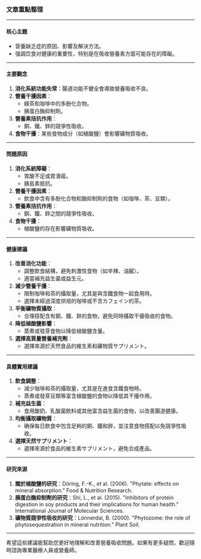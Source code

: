### 文章重點整理

---

#### **核心主題**
- 营養缺乏症的原因、影響及解決方法。
- 强調饮食对健康的重要性，特别是在吸收營養素方面可能存在的障礙。

---

#### **主要觀念**
1. **消化系統功能失常**：腸道功能不健全會導致營養吸收不良。
2. **營養干擾因素**：
   - 綠茶和咖啡中的多酚化合物。
   - 胰蛋白酶抑制劑。
3. **營養素拮抗作用**：
   - 銅、鐵、鋅的競爭性吸收。
4. **食物干擾**：某些食物成分（如植酸鹽）會影響礦物質吸收。

---

#### **問題原因**
1. **消化系統障礙**：
   - 胃酸不足或胃潰瘍。
   - 胰島素抵抗。
2. **營養干擾因素**：
   - 飲食中含有多酚化合物和酶抑制劑的食物（如咖啡、茶、豆類）。
3. **營養素拮抗作用**：
   - 銅、鐵、鋅之間的競爭性吸收。
4. **食物干擾**：
   - 植酸鹽的存在影響礦物質吸收。

---

#### **健康建議**
1. **改善消化功能**：
   - 調整飲食結構，避免刺激性食物（如辛辣、油膩）。
   - 適當補充益生菌或益生元。
2. **減少營養干擾**：
   - 限制咖啡和茶的攝取量，尤其是與含鐵食物一起食用時。
   - 選擇未經過深度烘焙的咖啡或不含カフェイン的茶。
3. **平衡礦物質攝取**：
   - 合理搭配含有銅、鐵、鋅的食物，避免同時攝取干擾吸收的食物。
4. **降低植酸鹽影響**：
   - 蒸煮或發芽食物以降低植酸鹽含量。
5. **選擇高質量營養補充劑**：
   - 選擇來源於天然食品的維生素和礦物質サプリメント。

---

#### **具體實用建議**
1. **飲食調整**：
   - 減少咖啡和茶的攝取量，尤其是在進食含鐵食物時。
   - 蒸煮或發芽豆類等富含植酸鹽的食物以降低其干擾作用。
2. **補充益生菌**：
   - 食用酸奶、乳酸菌飲料或其他富含益生菌的食物，以改善腸道健康。
3. **均衡攝取礦物質**：
   - 确保每日飲食中包含足夠的銅、鐵和鋅，並注意食物搭配以免競爭性吸收。
4. **選擇天然サプリメント**：
   - 選擇來源於食品的維生素サプリメント，避免合成產品。

---

#### **研究來源**
1. **關於植酸鹽的研究**：Döring, F.-K., et al. (2006). "Phytate: effects on mineral absorption." Food & Nutrition Research.
2. **胰蛋白酶抑制劑的研究**：Shi, L., et al. (2015). "Inhibitors of protein digestion in soy products and their implications for human health." International Journal of Molecular Sciences.
3. **礦物質競爭性吸收的研究**：Lönnerdal, B. (2000). "Phytozome: the role of phytosequestration in mineral nutrition." Plant Soil.

---

希望這些建議能幫助您更好地理解和改善營養吸收問題。如果有更多疑問，歡迎隨時諮詢專業醫療人員或營養師。
